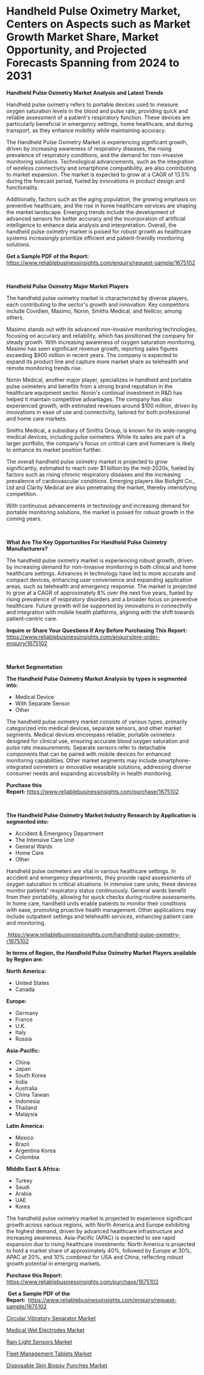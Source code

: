 <p><h1>Handheld Pulse Oximetry Market, Centers on Aspects such as Market Growth Market Share, Market Opportunity, and Projected Forecasts Spanning from 2024 to 2031</h1></p><p><strong>Handheld Pulse Oximetry Market Analysis and Latest Trends</strong></p>
<p><p>Handheld pulse oximetry refers to portable devices used to measure oxygen saturation levels in the blood and pulse rate, providing quick and reliable assessment of a patient's respiratory function. These devices are particularly beneficial in emergency settings, home healthcare, and during transport, as they enhance mobility while maintaining accuracy.</p><p>The Handheld Pulse Oximetry Market is experiencing significant growth, driven by increasing awareness of respiratory diseases, the rising prevalence of respiratory conditions, and the demand for non-invasive monitoring solutions. Technological advancements, such as the integration of wireless connectivity and smartphone compatibility, are also contributing to market expansion. The market is expected to grow at a CAGR of 13.5% during the forecast period, fueled by innovations in product design and functionality.</p><p>Additionally, factors such as the aging population, the growing emphasis on preventive healthcare, and the rise in home healthcare services are shaping the market landscape. Emerging trends include the development of advanced sensors for better accuracy and the incorporation of artificial intelligence to enhance data analysis and interpretation. Overall, the handheld pulse oximetry market is poised for robust growth as healthcare systems increasingly prioritize efficient and patient-friendly monitoring solutions.</p></p>
<p><strong>Get a Sample PDF of the Report:&nbsp;</strong> <a href="https://www.reliablebusinessinsights.com/enquiry/request-sample/1675102?utm_campaign=1475&utm_medium=2&utm_source=Github&utm_content=ia&utm_term=10102024&utm_id=handheld-pulse-oximetry">https://www.reliablebusinessinsights.com/enquiry/request-sample/1675102</a></p>
<p>&nbsp;</p>
<p><strong>Handheld Pulse Oximetry Major Market Players</strong></p>
<p><p>The handheld pulse oximetry market is characterized by diverse players, each contributing to the sector's growth and innovation. Key competitors include Covidien, Masimo, Nonin, Smiths Medical, and Nellcor, among others. </p><p>Masimo stands out with its advanced non-invasive monitoring technologies, focusing on accuracy and reliability, which has positioned the company for steady growth. With increasing awareness of oxygen saturation monitoring, Masimo has seen significant revenue growth, reporting sales figures exceeding $900 million in recent years. The company is expected to expand its product line and capture more market share as telehealth and remote monitoring trends rise.</p><p>Nonin Medical, another major player, specializes in handheld and portable pulse oximeters and benefits from a strong brand reputation in the healthcare equipment sector. Nonin's continual investment in R&D has helped it maintain competitive advantages. The company has also experienced growth, with estimated revenues around $100 million, driven by innovations in ease of use and connectivity, tailored for both professional and home care markets.</p><p>Smiths Medical, a subsidiary of Smiths Group, is known for its wide-ranging medical devices, including pulse oximeters. While its sales are part of a larger portfolio, the company's focus on critical care and homecare is likely to enhance its market position further.</p><p>The overall handheld pulse oximetry market is projected to grow significantly, estimated to reach over $1 billion by the mid-2020s, fueled by factors such as rising chronic respiratory diseases and the increasing prevalence of cardiovascular conditions. Emerging players like Biolight Co., Ltd and Clarity Medical are also penetrating the market, thereby intensifying competition. </p><p>With continuous advancements in technology and increasing demand for portable monitoring solutions, the market is poised for robust growth in the coming years.</p></p>
<p>&nbsp;</p>
<p><strong>What Are The Key Opportunities For Handheld Pulse Oximetry Manufacturers?</strong></p>
<p><p>The handheld pulse oximetry market is experiencing robust growth, driven by increasing demand for non-invasive monitoring in both clinical and home healthcare settings. Advances in technology have led to more accurate and compact devices, enhancing user convenience and expanding application areas, such as telehealth and emergency response. The market is projected to grow at a CAGR of approximately 8% over the next five years, fueled by rising prevalence of respiratory disorders and a broader focus on preventive healthcare. Future growth will be supported by innovations in connectivity and integration with mobile health platforms, aligning with the shift towards patient-centric care.</p></p>
<p><strong>Inquire or Share Your Questions If Any Before Purchasing This Report:</strong> <a href="https://www.reliablebusinessinsights.com/enquiry/pre-order-enquiry/1675102?utm_campaign=1475&utm_medium=2&utm_source=Github&utm_content=ia&utm_term=10102024&utm_id=handheld-pulse-oximetry">https://www.reliablebusinessinsights.com/enquiry/pre-order-enquiry/1675102</a></p>
<p>&nbsp;</p>
<p><strong>Market Segmentation</strong></p>
<p><strong>The Handheld Pulse Oximetry Market Analysis by types is segmented into:</strong></p>
<p><ul><li>Medical Device</li><li>With Separate Sensor</li><li>Other</li></ul></p>
<p><p>The handheld pulse oximetry market consists of various types, primarily categorized into medical devices, separate sensors, and other market segments. Medical devices encompass reliable, portable oximeters designed for clinical use, ensuring accurate blood oxygen saturation and pulse rate measurements. Separate sensors refer to detachable components that can be paired with mobile devices for enhanced monitoring capabilities. Other market segments may include smartphone-integrated oximeters or innovative wearable solutions, addressing diverse consumer needs and expanding accessibility in health monitoring.</p></p>
<p><strong>Purchase this Report:&nbsp;</strong><a href="https://www.reliablebusinessinsights.com/purchase/1675102?utm_campaign=1475&utm_medium=2&utm_source=Github&utm_content=ia&utm_term=10102024&utm_id=handheld-pulse-oximetry">https://www.reliablebusinessinsights.com/purchase/1675102</a></p>
<p>&nbsp;</p>
<p><strong>The Handheld Pulse Oximetry Market Industry Research by Application is segmented into:</strong></p>
<p><ul><li>Accident & Emergency Department</li><li>The Intensive Care Unit</li><li>General Wards</li><li>Home Care</li><li>Other</li></ul></p>
<p><p>Handheld pulse oximeters are vital in various healthcare settings. In accident and emergency departments, they provide rapid assessments of oxygen saturation in critical situations. In intensive care units, these devices monitor patients' respiratory status continuously. General wards benefit from their portability, allowing for quick checks during routine assessments. In home care, handheld units enable patients to monitor their conditions with ease, promoting proactive health management. Other applications may include outpatient settings and telehealth services, enhancing patient care and monitoring.</p></p>
<p><a href="https://www.reliablebusinessinsights.com/handheld-pulse-oximetry-r1675102?utm_campaign=1475&utm_medium=2&utm_source=Github&utm_content=ia&utm_term=10102024&utm_id=handheld-pulse-oximetry">&nbsp;https://www.reliablebusinessinsights.com/handheld-pulse-oximetry-r1675102</a></p>
<p><strong>In terms of Region, the Handheld Pulse Oximetry Market Players available by Region are:</strong></p>
<p>
    <p> <strong> North America: </strong>
        <ul>
            <li>United States</li>
            <li>Canada</li>
        </ul>
        </p> 
    <p> <strong> Europe: </strong>
        <ul>
            <li>Germany</li>
            <li>France</li>
            <li>U.K.</li>
            <li>Italy</li>
            <li>Russia</li>
        </ul>
        </p> 
    <p> <strong> Asia-Pacific: </strong>
        <ul>
            <li>China</li>
            <li>Japan</li>
            <li>South Korea</li>
            <li>India</li>
            <li>Australia</li>
            <li>China Taiwan</li>
            <li>Indonesia</li>
            <li>Thailand</li>
            <li>Malaysia</li>
        </ul>
        </p> 
    <p> <strong> Latin America: </strong>
        <ul>
            <li>Mexico</li>
            <li>Brazil</li>
            <li>Argentina Korea</li>
            <li>Colombia</li>
        </ul>
        </p> 
    <p> <strong> Middle East & Africa: </strong>
        <ul>
            <li>Turkey</li>
            <li>Saudi</li>
            <li>Arabia</li>
            <li>UAE</li>
            <li>Korea</li>
        </ul>
    </p>
    </p>
<p><p>The handheld pulse oximetry market is projected to experience significant growth across various regions, with North America and Europe exhibiting the highest demand, driven by advanced healthcare infrastructure and increasing awareness. Asia-Pacific (APAC) is expected to see rapid expansion due to rising healthcare investments. North America is projected to hold a market share of approximately 40%, followed by Europe at 30%, APAC at 20%, and 10% combined for USA and China, reflecting robust growth potential in emerging markets.</p></p>
<p><strong>Purchase this Report: </strong><a href="https://www.reliablebusinessinsights.com/purchase/1675102?utm_campaign=1475&utm_medium=2&utm_source=Github&utm_content=ia&utm_term=10102024&utm_id=handheld-pulse-oximetry">https://www.reliablebusinessinsights.com/purchase/1675102</a></p>
<p>&nbsp;<strong>Get a Sample PDF of the Report:&nbsp;&nbsp;</strong><a href="https://www.reliablebusinessinsights.com/enquiry/request-sample/1675102?utm_campaign=1475&utm_medium=2&utm_source=Github&utm_content=ia&utm_term=10102024&utm_id=handheld-pulse-oximetry">https://www.reliablebusinessinsights.com/enquiry/request-sample/1675102</a></p>
<p><strong></strong></p>
<p><p><a href="https://www.linkedin.com/pulse/circular-vibratory-separator-spectrum-usage-patterns-sector-aqbae?utm_campaign=1475&utm_medium=2&utm_source=Github&utm_content=ia&utm_term=10102024&utm_id=handheld-pulse-oximetry">Circular Vibratory Separator Market</a></p><p><a href="https://www.linkedin.com/pulse/medical-wet-electrodes-market-revolution-2024-2031-trends-s6ubf?utm_campaign=1475&utm_medium=2&utm_source=Github&utm_content=ia&utm_term=10102024&utm_id=handheld-pulse-oximetry">Medical Wet Electrodes Market</a></p><p><a href="https://www.linkedin.com/pulse/rain-light-sensors-market-size-type-capacitive-typeinfrared-0szbc?utm_campaign=1475&utm_medium=2&utm_source=Github&utm_content=ia&utm_term=10102024&utm_id=handheld-pulse-oximetry">Rain Light Sensors Market</a></p><p><a href="https://www.linkedin.com/pulse/fleet-management-tablets-market-research-report-forecast-hb2se?utm_campaign=1475&utm_medium=2&utm_source=Github&utm_content=ia&utm_term=10102024&utm_id=handheld-pulse-oximetry">Fleet Management Tablets Market</a></p><p><a href="https://www.linkedin.com/pulse/global-disposable-skin-biopsy-punches-market-pulse-trends-growth-od7sf?utm_campaign=1475&utm_medium=2&utm_source=Github&utm_content=ia&utm_term=10102024&utm_id=handheld-pulse-oximetry">Disposable Skin Biopsy Punches Market</a></p></p>